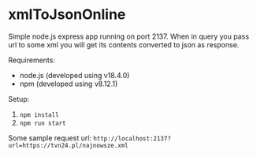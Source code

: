 # xmlToJsonOnline
Simple node.js express app running on port 2137. When in query you pass url to some xml you will get its contents converted to json as response.

Requirements:
- node.js (developed using v18.4.0)
- npm (developed using v8.12.1)

Setup:
1. `npm install`
2. `npm run start`

Some sample request url:
`http://localhost:2137?url=https://tvn24.pl/najnowsze.xml`

